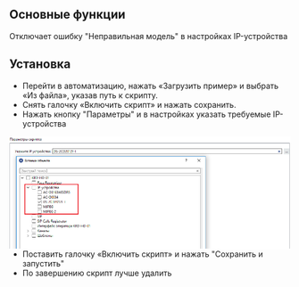 ## Основные функции

Отключает ошибку "Неправильная модель" в настройках IP-устройства

## Установка

* Перейти в автоматизацию, нажать «Загрузить пример» и выбрать «Из файла», указав путь к скрипту.
* Снять галочку «Включить скрипт» и нажать сохранить.
* Нажать кнопку "Параметры" и в настройках указать требуемые IP-устройства

<img src="readme/settings.png"  alt="settings.png" align="left" width=800>

* Поставить галочку «Включить скрипт» и нажать "Сохранить и запустить"
* По завершению скрипт лучше удалить